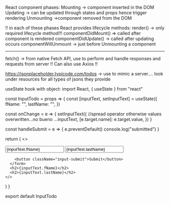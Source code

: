 React component phases:
Mounting -> component inserted in the DOM
Updating -> can be updated through states and props hence trigger rendering
Unmounting ->component removed from the DOM

!! in each of these phases React provides lifecycle methods:
render() -> only required lifecycle method!!!
componentDidMount() => called after component is rendered
componentDidUpdate() -> called after updating occurs
componentWillUnmount -> just before Unmounting a component

-------------------------
fetch() -> from native Fetch API, use to perform and handle responses and requests from server
!! Can also use Axios !!

https://jsonplaceholder.typicode.com/todos -> use to mimic a server.... look under resources for all types of jsons they provide



useState hook with object:
import React, { useState } from "react"

const InputTodo = props => {
  const [inputText, setInputText] = useState({
    fName: "",
    lastName: "",
  })

  const onChange = e => {
    setInputText({
      //spread operator otherwise values overwritten...no bueno
      ...inputText,
      [e.target.name]: e.target.value,
    })
  }

  const handleSubmit = e => {
    e.preventDefault()
    console.log("submitted")
  }

  return (
    <>
      <form onSubmit={handleSubmit} className="form-container">
        <input
          type="text"
          className="input-text"
          placeholder="Add first name"
          value={inputText.fName}
          name="fName"
          onChange={onChange}
        />
        <input
          type="text"
          className="input-text"
          placeholder="Add last name"
          value={inputText.lastName}
          name="lastName"
          onChange={onChange}
        />

        <button className="input-submit">Submit</button>
      </form>
      <h2>{inputText.fName}</h2>
      <h2>{inputText.lastName}</h2>
    </>
  )
}

export default InputTodo